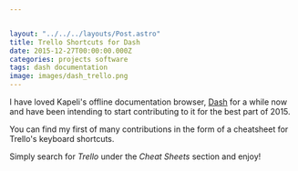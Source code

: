 ```yaml
---


layout: "../../../layouts/Post.astro"
title: Trello Shortcuts for Dash
date: 2015-12-27T00:00:00.000Z
categories: projects software
tags: dash documentation
image: images/dash_trello.png
---
```


I have loved Kapeli's offline documentation browser, [Dash](https://kapeli.com/dash) for a while now and have been intending to start contributing to it for the best part of 2015.

You can find my first of many contributions in the form of a cheatsheet for Trello's keyboard shortcuts.

Simply search for _Trello_ under the _Cheat Sheets_ section and enjoy!
